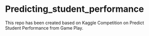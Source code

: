 # Predicting_student_performance
This repo has been created based on Kaggle Competition on Predict Student Performance from Game Play.

